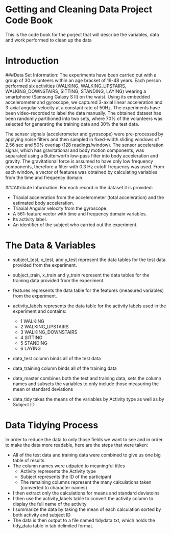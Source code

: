 # Getting and Cleaning Data Project Code Book
This is the code book for the porject that will describe the variables, data and work performed to clean up the data

# Introduction
###Data Set Information:
The experiments have been carried out with a group of 30 volunteers within an age bracket of 19-48 years. Each person performed six activities (WALKING, WALKING_UPSTAIRS, WALKING_DOWNSTAIRS, SITTING, STANDING, LAYING) wearing a smartphone (Samsung Galaxy S II) on the waist. Using its embedded accelerometer and gyroscope, we captured 3-axial linear acceleration and 3-axial angular velocity at a constant rate of 50Hz. The experiments have been video-recorded to label the data manually. The obtained dataset has been randomly partitioned into two sets, where 70% of the volunteers was selected for generating the training data and 30% the test data. 

The sensor signals (accelerometer and gyroscope) were pre-processed by applying noise filters and then sampled in fixed-width sliding windows of 2.56 sec and 50% overlap (128 readings/window). The sensor acceleration signal, which has gravitational and body motion components, was separated using a Butterworth low-pass filter into body acceleration and gravity. The gravitational force is assumed to have only low frequency components, therefore a filter with 0.3 Hz cutoff frequency was used. From each window, a vector of features was obtained by calculating variables from the time and frequency domain.

###Attribute Information:
For each record in the dataset it is provided: 
- Triaxial acceleration from the accelerometer (total acceleration) and the estimated body acceleration. 
- Triaxial Angular velocity from the gyroscope. 
- A 561-feature vector with time and frequency domain variables. 
- Its activity label. 
- An identifier of the subject who carried out the experiment.

# The Data & Variables
* subject_test, x_test, and y_test represent the data tables for the test data provided from the experiment.
* subject_train, x_train and y_train represent the data tables for the training data provided from the experiment.
* features represents the data table for the features (measured variables) from the experiment.
* activity_labels represents the data table for the activity labels used in the experiment and contains:
  + 1 WALKING
  + 2 WALKING_UPSTAIRS
  + 3 WALKING_DOWNSTAIRS
  + 4 SITTING
  + 5 STANDING
  + 6 LAYING
  
* data_test column binds all of the test data
* data_training column binds all of the training data
* data_master combines both the test and training data, sets the column names and subsets the variables to only include those measuring the mean or standard deviations
* data_tidy takes the means of the variables by Activity type as well as by Subject ID

# Data Tidying Process
In order to reduce the data to only those fields we want to see and in order to make the data more readable, here are the steps that were taken:
- All of the test data and training data were combined to give us one big table of results
- The column names were udpated to meaningful titles
  + Activity represents the Activity type
  + Subject represents the ID of the participant
  + The remaining columns represent the many calculations taken (converted to character names)
- I then extract only the calculations for means and standard deviatoins
- I then use the activity_labels table to convert the activity column to display the full name of the activity
- I summarize the data by taking the mean of each calculation sorted by both activity and subject ID
- The data is then output to a file named tidydata.txt, which holds the tidy_data table in tab delimited format.
